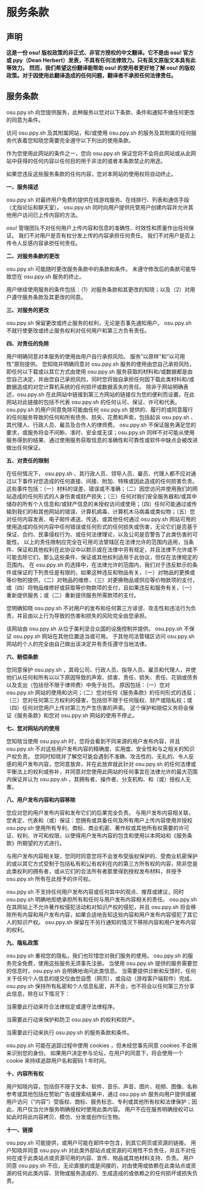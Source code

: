 # 服务条款

## 声明
**这是一份 osu! 版权政策的非正式、非官方授权的中文翻译。它不是由 osu! 官方或 ppy（Dean Herbert）发表，不具有任何法律效力。只有英文原版文本具有此等效力。** 
**然而，我们希望这份翻译能帮助 osu! 的使用者更好地了解 osu! 的版权政策。对于因使用此翻译造成的任何问题，翻译者不承担任何法律责任。**

## 服务条款

osu.ppy.sh 向您提供服务，此种服务以您对以下条款、条件和通知不做任何更改的同意为条件。

访问 osu.ppy.sh 及其附属网站，和/或使用 osu.ppy.sh 的服务及其附属的任何服务代表着您知晓您需要完全遵守以下列出的使用条款。

作为您使用此网站的条件之一，您向 osu.ppy.sh 保证您将不会将此网站或从此网站中获得的任何内容以任何目的用于非法的或者本条款禁止的用途。

如果您违反这些服务条款的任何内容，您对本网站的使用权将自动终止。

**一、服务描述**

osu.ppy.sh 对最终用户免费的提供在线游戏服务、在线排行、列表和通信手段（尤指论坛和聊天室）。
osu.ppy.sh 同时向用户提供托管用户创建内容并允许其他用户访问已上传内容的方法。

osu! 管理团队不对任何用户上传内容和信息的准确性、时效性和质量作出任何保证。
我们不对用户是否有权分发上传的内容承担任何责任。
我们不对用户是否上传令人反感内容承担任何责任。

**二、对服务条款的更改**

osu.ppy.sh 可能随时更改服务条款中的条款和条件。
未遵守修改后的条款可能导致您在 osu.ppy.sh 服务的终止。

用户继续使用服务的条件包括：（1）对服务条款和其更改的知晓；以及（2）对用户遵守服务条款及其更改的同意。

**三、对服务的更改**

osu.ppy.sh 保留更改或终止服务的权利，无论是否事先通知用户。
osu.ppy.sh 不就行使更改或终止服务权利对任何用户和第三方负有责任。

**四、对责任的免除**

用户明确同意对本服务的使用由用户自行承担风险。
服务“以原样”和“以可用性”原则提供。
您知晓并明确同意对 osu.ppy.sh 服务的使用由您自己承担风险，即任何以下载或以其它方式由使用 osu.ppy.sh 服务获取的材料和/或数据都是由您自己决定，并由您自己承担风险，同时您将独自承担任何因下载此类材料和/或数据造成的对您计算机系统的任何损坏或数据丢失的责任。
除非于网站明确表述，osu.ppy.sh 在此网站中链接到第三方网站的链接仅为您的便利而设置，在此网站对此链接的包括不代表 osu.ppy.sh 的任何认可、保证、许可和代表。
osu.ppy.sh 的用户同意免除可能由任何 osu.ppy.sh 提供的、履行的或同意履行的任何服务导致的任何和所有债务、损失、花费和声索，包括起诉 osu.ppy.sh 、其代理人、行政人员、雇员及合作人的律师费。
osu.ppy.sh 不保证服务满足您的要求，或服务将会不间断、准时、安全或无误；osu.ppy.sh 同样不对可能从使用服务得到的结果、通过使用服务获取信息的准确性和可靠性或软件中缺点会被改进做出任何保证。

**五、对责任的限制**

在任何情况下， osu.ppy.sh 、其行政人员、领导人员、雇员、代理人都不应对通过以下事件对您造成的任何直接、间接、附加、特殊或因此造成的任何损害负责。这些事件包括：（一）材料的误差、错误或不准确；（二）因您访问并使用我们的网站造成的任何形式的人身伤害或财产损失；（三）任何对我们安全服务器和/或其中储存的所有个人信息和/或财产信息的未授权访问或使用；（四）任何可能通过或传输到我们的和其他网站的错误、计算机病毒、计算机木马病毒或类似物；（五）您对任何内容发表、电子邮件递送、传送、或其他任何通过 osu.ppy.sh 网站可用的使用造成的任何内容中任何错误或任何形式的任何损失或伤害，无论它们是否基于保证、合约、民事侵权行为、或任何法律理论，以及公司是否警告了此类伤害的可能性。
以上的责任限制应完全在可用司法管辖区在法律允许的范围内适用，当条件、保证和其他权利在此协议中以默示或在法律中另有规定，并且法律不允许或不可能去除它们，那么这些条件、保证或其他权利适用于此协议，但仅在法律规定的范围内。
在 osu.ppy.sh 的选择中，在法律允许的范围内，我们对于违反默示的条件或保证的下列责任是有限的，如果这种违反和物品有关，（一）对物品的更换或等价物的提供，（二）对物品的维修，（三）对更换物品或供应等价物款项的支付，或（四）将物品维修好或获取等价物款项的支付，且如果违反和服务有关，（一）重新提供服务；或（二）重新提供服务所需款项的支付。

您明确知晓 osu.ppy.sh 不对用户的发布和任何第三方诽谤、攻击性和违法行为负责，并且由以上行为导致的伤害和损失的风险完全由您承担。

该网站由 osu.ppy.sh 从位于美利坚合众国的设施控制并提供。
osu.ppy.sh 不保证 osu.ppy.sh 网站在其他位置适当或可用。
于其他司法管辖区访问 osu.ppy.sh 网站的个人的完全由自己做出该决定并有责任遵守当地法律。

**六、赔偿条款**

您同意保护 osu.ppy.sh ，其母公司、行政人员、指导人员、雇员和代理人，并使他们从任何和所有以以下原因导致的声索、损害、责任、损失、责任、花销或债务以及支出（包括但不限于律师费）中免于处罚。
原因包括：（一）您对 osu.ppy.sh 网站的使用和访问；（二）您对任何《服务条款》的任何形式的违反；（三）您对任何第三方权利的侵害，包括但不限于任何版权、财产或隐私权；或（四）任何对您用户上传对第三方产生伤害的声索。
这个保护和赔偿义务将会保证《服务条款》和您对 osu.ppy.sh 网站的使用不停止。

**七、您对网站内的使用**

您知晓当使用 osu.ppy.sh 时，您将会看到不同来源的用户发布内容，并且 osu.ppy.sh 不对这些用户发布内容的精确度、实用度、安全性和与之相关的知识产权负责。
您同时知晓并了解您可能会遇到不准确、攻击性的、无礼的、令人反感的用户发布内容，您同意放弃，并在此放弃就此针对 osu.ppy.sh 的任何法律或平衡法上的权利或弥补，并同意对您使用此网站的任何事宜在法律允许的最大范围内保证并认为 osu.ppy.sh ，其拥有者、操作者、分支机构、和（或）授权人无害。


**八、用户发布内容和内容移除**

您应对您的用户发布内容和发布它们的后果完全负责。
与用户发布内容相关联，您肯定、代表和（或）保证：您拥有或具备任何及所有用户上传内容使用并授权 osu.ppy.sh 使用所有专利、商标、商业机密、著作权或其他所有权需要的许可证、权利、许可和权限，以使得用户发布内容的包含和使用以本网站和《服务条款》所期望的方式进行。

与用户发布内容相关联，您同时同意您将不会发布受版权保护的、受商业机密保护的或以其它方式受制于包括私有和公有权利在内的第三方所有权的内容，除非您是此类权利的拥有者，或从它们的合法所有者那里得到授权发布材料，并授予 osu.ppy.sh 所有在此授予的许可权。

osu.ppy.sh 不支持任何用户发布内容或任何其中的观点、推荐或建议，同时 osu.ppy.sh 明确地拒绝承担所有和任何与用户发布内容相关的责任。
osu.ppy.sh 在其网站上不允许著作权侵犯活动和对知识产权的侵犯，并且 osu.ppy.sh 将会移除所有内容和用户发布内容，如果合适地告知这些内容和用户发布内容侵犯了其它人的知识产权。
osu.ppy.sh 保留在不另行通知的情况下移除内容和用户发布内容的权利。

**九、隐私政策** 

osu.ppy.sh 重视您的隐私，我们也珍惜您对我们服务的使用。
osu.ppy.sh 的服务完全免费，使用这些服务无须事先注册。
当使用 osu.ppy.sh 提供的服务需要您的信息时，osu.ppy.sh 会明确地询问此类信息。
当需要提供诊断和反馈时，任何关于任何个人信息的提交仅由您自愿（网页），或自动（游戏客户端软件）完成。
osu.ppy.sh 保持所有私密和个人信息私密，并不会，也不将会以任何第三方分享此信息，除在以下情况下：

当需要此行动来符合法律规定或遵守法律程序。

当需要此行动来保护和防卫 osu.ppy.sh 的权利和财产。

当需要此行动来执行 osu.ppy.sh 的服务条款和条件。

osu.ppy.sh 可能在追踪过程中使用 cookies ，但未经您事先同意 cookies 不会用来识别您的身份。
如果用户决定参与论坛，在用户的同意下，将会使用一个 cookie 来持续追踪用户名和密码 1 年时间。

**十、内容所有权**

用户知晓内容，包括但不限于文本、软件、音乐、声音、图片、视频、图像、名称参考或其他包括在赞助广告或搜索结果中，通过 osu.ppy.sh 服务向用户提供或被用户访问（“内容”）受版权、商标、服务标志、专利或其他所有权和法律保护；因此，用户仅当允许服务明确授权时使用此类内容。
用户不应在服务明确授权可以如此时将此内容拷贝、模仿、分发或创作衍生物。

**十一、链接**

osu.ppy.sh 可能提供，或用户可能在邮件中包含，到其它网页或资源的链接。
用户知晓并同意 osu.ppy.sh 对此类外部站点或资源的可用性不负责任，并且不对任何在或于此类站点或资源可用的内容、宣传、物品或其他材料支持、负责。
用户同意 osu.ppy.sh 不应，无论直接的或是间接的，对由使用或依赖在此类站点或资源的任何此类内容、货物或服务造成的、生成造成的或依赖之的任何损坏或损失负责。
